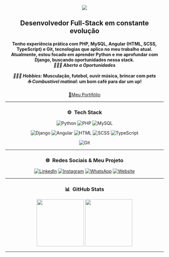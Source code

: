 <p align="center">
  <img src="https://capsule-render.vercel.app/api?type=waving&color=452677&height=200&section=header&text=Ol%C3%A1✌🏾,%20sou%20o%20Igor%20Batista!&fontSize=30&fontColor=ffffff" />
</p>
<div align="center">
<p>
  <strong><h2>Desenvolvedor Full-Stack em constante evolução</h2></strong>
</p>
 <h4 align="center">
  Tenho experiência prática com PHP, MySQL, Angular (HTML, SCSS, TypeScript) e Git, tecnologias que aplico no meu trabalho atual.<br/>
  Atualmente, estou focado em aprender <strong>Python</strong> e me aprofundar com <strong>Django</strong>, buscando oportunidades nessa stack.<br/>
  <em>👨🏾‍💻 Aberto a Oportunidades</em><br/><br/>
  <em>🏋🏾‍♂️ Hobbies:</em> Musculação, futebol, ouvir música, brincar com pets<br/>
  <em>☕ Combustível matinal:</em> um bom café para dar um up!
</h4>

<p align="left">

[📍Meu Portifólio](https://developerigorm.github.io/ig_portifolio.github.io/)

</p>

---


### ⚙️ &nbsp;Tech Stack

<div align="center">
<p>

![Python](https://img.shields.io/badge/-Python-3776AB?style=flat-square&logo=python&logoColor=white)
![PHP](https://img.shields.io/badge/-PHP-777BB4?style=flat-square&logo=php&logoColor=white)
![MySQL](https://img.shields.io/badge/-MySQL-005C84?style=flat-square&logo=mysql&logoColor=white)

![Django](https://img.shields.io/badge/-Django-092E20?style=flat-square&logo=django&logoColor=white)
![Angular](https://img.shields.io/badge/-Angular-DD0031?style=flat-square&logo=angular&logoColor=white)
![HTML](https://img.shields.io/badge/-HTML-E34F26?style=flat-square&logo=html5&logoColor=white)
![SCSS](https://img.shields.io/badge/-SCSS-CC6699?style=flat-square&logo=sass&logoColor=white)
![TypeScript](https://img.shields.io/badge/-TypeScript-3178C6?style=flat-square&logo=typescript&logoColor=white)

![Git](https://img.shields.io/badge/-Git-F05032?style=flat-square&logo=git&logoColor=white)

</p>
</div>

---

### 🌐 &nbsp;Redes Sociais & Meu Projeto

<div align="center">
<p>

[![LinkedIn](https://img.shields.io/badge/-LinkedIn-0A66C2?style=flat-square&logo=linkedin&logoColor=white)](https://www.linkedin.com/in/igor-matheus-b51348252/)
[![Instagram](https://img.shields.io/badge/-Instagram-E4405F?style=flat-square&logo=instagram&logoColor=white)](https://www.instagram.com/igoor_math3us/?next=%2F)
[![WhatsApp](https://img.shields.io/badge/-WhatsApp-25D366?style=flat-square&logo=whatsapp&logoColor=white)](https://wa.me/5515997227398?)
[![Website](https://img.shields.io/badge/-Website-262526?style=flat-square&logo=Google-Chrome&logoColor=white)](https://developerigorm.github.io/ig_portifolio.github.io/)


</p>
</div>

---

### 📊 &nbsp;GitHub Stats

<div align="center">
  <img height="150em" src="https://github-readme-stats.vercel.app/api?username=DeveloperIgorM&show_icons=true&theme=tokyonight" />
  <img height="150em" src="https://github-readme-stats.vercel.app/api/top-langs/?username=DeveloperIgorM&layout=compact&theme=tokyonight" />
</div>

---

